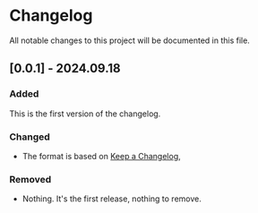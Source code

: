 # Changelog

All notable changes to this project will be documented in this file.



## [0.0.1] - 2024.09.18

### Added
This is the first version of the changelog.

### Changed
- The format is based on [Keep a Changelog](https://keepachangelog.com/en/1.1.0/),

### Removed
- Nothing. It's the first release, nothing to remove.

[Unreleased]: https://github.com/Autovertise/EasterAd_SDK/pull/44